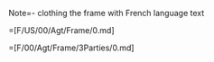 Note=- clothing the frame with French language text

=[F/US/00/Agt/Frame/0.md]

=[F/00/Agt/Frame/3Parties/0.md]
  
